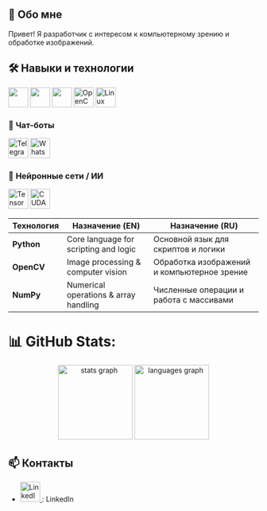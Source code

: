 
## 👋 Обо мне
Привет! Я разработчик с интересом к компьютерному зрению и обработке изображений.

## 🛠️ Навыки и технологии
<p align="left"> 
  <img src="https://cdn.jsdelivr.net/gh/devicons/devicon/icons/c/c-original.svg" height="40" /> 
  <img src="https://cdn.jsdelivr.net/gh/devicons/devicon/icons/cplusplus/cplusplus-original.svg" height="40" /> 
  <img src="https://cdn.jsdelivr.net/gh/devicons/devicon/icons/python/python-original.svg" height="40" /> 
  <img src="https://cdn.jsdelivr.net/gh/devicons/devicon/icons/opencv/opencv-original.svg" height="40" alt="OpenCV"/>
  <img src="https://cdn.jsdelivr.net/gh/devicons/devicon/icons/linux/linux-original.svg" height="40" alt="Linux"/>
</p>

### 🤖 **Чат-боты**
<p align="left"> 
  <img src="https://cdn.jsdelivr.net/gh/simple-icons/simple-icons/icons/telegram.svg" height="40" alt="Telegram" />
  <img src="https://cdn.jsdelivr.net/gh/simple-icons/simple-icons/icons/whatsapp.svg" height="40" alt="WhatsApp" />
</p>

### 🧠 **Нейронные сети / ИИ**
<p align="left"> 
<img src="https://cdn.jsdelivr.net/gh/devicons/devicon/icons/tensorflow/tensorflow-original.svg" height="40" alt="TensorFlow"/>
<img src="https://www.svgrepo.com/show/373541/cuda.svg" height="40" alt="CUDA Logo" height="40" alt="TensorFlow"/>
</p>


| Технология | Назначение (EN)                          | Назначение (RU)                                |
|------------|------------------------------------------|------------------------------------------------|
| **Python** | Core language for scripting and logic    | Основной язык для скриптов и логики            |
| **OpenCV** | Image processing & computer vision       | Обработка изображений и компьютерное зрение    |
| **NumPy**  | Numerical operations & array handling    | Численные операции и работа с массивами        |

# 📊 GitHub Stats:
<!---<img align="right" height="150" src="https://media.tenor.com/4HkLW40pwKgAAAAi/patrick-patrick-star.gif"  /> --->
<div align="center">
  <img src="https://github-readme-stats.vercel.app/api?username=End77&hide_title=false&hide_rank=false&show_icons=true&include_all_commits=true&count_private=true&disable_animations=false&theme=github_dark&locale=en&hide_border=false" height="150" alt="stats graph"  />
  <img src="https://github-readme-stats.vercel.app/api/top-langs?username=End77&locale=en&hide_title=false&layout=compact&card_width=320&langs_count=5&theme=github_dark&hide_border=false" height="150" alt="languages graph"  />
</div>


## 📫 Контакты
- [<img src="https://cdn.jsdelivr.net/gh/devicons/devicon/icons/linkedin/linkedin-original.svg" height="40" alt="LinkedIn"/>
](https://www.linkedin.com/in/end77/): LinkedIn






